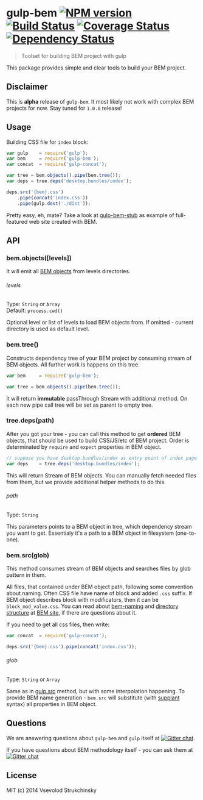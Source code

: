 # gulp-bem [![NPM version][npm-image]][npm-url] [![Build Status][travis-image]][travis-url] [![Coverage Status][coveralls-image]][coveralls-url] [![Dependency Status][depstat-image]][depstat-url]
> Toolset for building BEM project with gulp

This package provides simple and clear tools to build your BEM project.

## Disclaimer

This is __alpha__ release of `gulp-bem`. It most likely not work with complex BEM projects for now. Stay tuned for `1.0.0` release!

## Usage

Building CSS file for `index` block:

```js
var gulp    = require('gulp');
var bem     = require('gulp-bem');
var concat  = require('gulp-concat');

var tree = bem.objects().pipe(bem.tree());
var deps = tree.deps('desktop.bundles/index');

deps.src('{bem}.css')
    .pipe(concat('index.css'))
    .pipe(gulp.dest('./dist'));
```

Pretty easy, eh, mate? Take a look at [gulp-bem-stub](https://github.com/matmuchrapna/gulp-bem-stub) as example of full-featured web site created with BEM.

## API

### bem.objects([levels])

It will emit all [BEM objects](https://github.com/floatdrop/bem-object) from levels directories.

###### levels
Type: `String` or `Array`  
Default: `process.cwd()`  

Optional level or list of levels to load BEM objects from. If omitted - current directory is used as default level.

### bem.tree()

Constructs dependency tree of your BEM project by consuming stream of BEM objects. All further work is happens on this tree.

```js
var bem     = require('gulp-bem');

var tree = bem.objects().pipe(bem.tree());
```

It will return  __immutable__ passThrough Stream with additional method. On each new pipe call tree will be set as parent to empty tree.

### tree.deps(path)

After you got your tree - you can call this method to get __ordered__ BEM objects, that should be used to build CSS/JS/etc of BEM project. Order is determinated by `require` and `expect` properties in BEM object.

```js
// suppose you have desktop.bundles/index as entry point of index page
var deps    = tree.deps('desktop.bundles/index');
```

This will return Stream of BEM objects. You can manually fetch needed files from them, but we provide additional helper methods to do this.

###### path
Type: `String`  

This parameters points to a BEM object in tree, which dependency stream you want to get. Essentialy it's a path to a BEM object in filesystem (one-to-one).

### bem.src(glob)

This method consumes stream of BEM objects and searches files by glob pattern in them.

All files, that contained under BEM object path, following some convention about naming. Often CSS file have name of block and added `.css` suffix. If BEM object describes block with modificators, then it can be `block_mod_value.css`. You can read about [bem-naming](http://bem.info/tools/bem/bem-naming/) and [directory structure](http://bem.info/method/filesystem/) at [BEM site](http://bem.info), if there are questions about it.

If you need to get all css files, then write:

```js
var concat  = require('gulp-concat');

deps.src('{bem}.css').pipe(concat('index.css'));
```

###### glob
Type: `String` or `Array`  

Same as in [gulp.src](https://github.com/gulpjs/gulp/blob/master/docs/API.md#gulpsrcglobs-options) method, but with some interpolation happening. To provide BEM name generation - `bem.src` will substitute (with [supplant](http://javascript.crockford.com/remedial.html) syntax) all properties in BEM object.

## Questions

We are answering questions about `gulp-bem` and `gulp` itself at [![Gitter chat](https://badges.gitter.im/floatdrop/gulp-bem.png)](https://gitter.im/floatdrop/gulp-bem).

If you have questions about BEM methodology itself - you can ask them at [![Gitter chat](https://badges.gitter.im/bem/talk.png)](https://gitter.im/bem/talk)

## License

MIT (c) 2014 Vsevolod Strukchinsky

[npm-url]: https://npmjs.org/package/gulp-bem
[npm-image]: https://badge.fury.io/js/gulp-bem.png

[travis-url]: http://travis-ci.org/floatdrop/gulp-bem
[travis-image]: https://travis-ci.org/floatdrop/gulp-bem.png?branch=master

[depstat-url]: https://david-dm.org/floatdrop/gulp-bem
[depstat-image]: https://david-dm.org/floatdrop/gulp-bem.png?theme=shields.io

[coveralls-url]: https://coveralls.io/r/floatdrop/gulp-bem
[coveralls-image]: https://coveralls.io/repos/floatdrop/gulp-bem/badge.png
